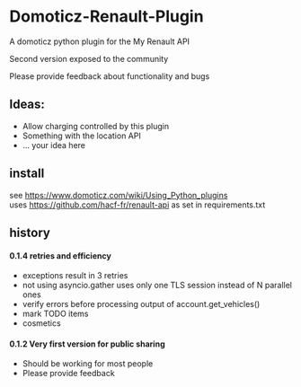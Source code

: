 # Domoticz-Renault-Plugin

A domoticz python plugin for the My Renault API

Second version exposed to the community

Please provide feedback about functionality and bugs

## Ideas:

- Allow charging controlled by this plugin
- Something with the location API
- ... your idea here

## install
see https://www.domoticz.com/wiki/Using_Python_plugins  
uses https://github.com/hacf-fr/renault-api as set in requirements.txt 

## history

#### 0.1.4 retries and efficiency
- exceptions result in 3 retries
- not using asyncio.gather uses only one TLS session instead of N parallel ones
- verify errors before processing output of account.get_vehicles()
- mark TODO items
- cosmetics

#### 0.1.2 Very first version for public sharing
- Should be working for most people
- Please provide feedback
